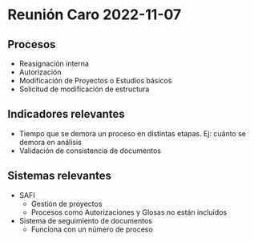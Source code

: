 # Reunión Caro 2022-11-07

## Procesos 
- Reasignación interna
- Autorización
- Modificación de Proyectos o Estudios básicos
- Solicitud de modificación de estructura
    
## Indicadores relevantes
- Tiempo que se demora un proceso en distintas etapas. Ej: cuánto se demora en análisis
- Validación de consistencia de documentos

## Sistemas relevantes
- SAFI
    - Gestión de proyectos 
    - Procesos como Autorizaciones y Glosas no están incluidos
- Sistema de seguimiento de documentos 
    - Funciona con un número de proceso
